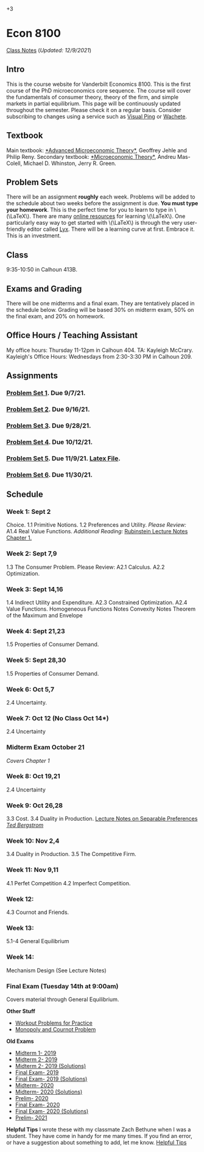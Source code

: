 +3

# Econ 8100

[Class Notes](../files/8100/8100notes.pdf) (*Updated: 12/9/2021*)

## Intro

This is the course website for Vanderbilt Economics 8100. This is the first course of the PhD microeconomics core sequence. The course will cover the fundamentals of consumer theory, theory of the firm, and simple markets in partial equilibrium. This page will be continuously updated throughout the semester. Please check it on a regular basis. Consider subscribing to changes using a service such as [Visual Ping](visualping.io) or [Wachete](wachete.com).

## Textbook

Main textbook: [\*Advanced Microeconomic Theory\*](https://www.amazon.com/Advanced-Microeconomic-Theory-Geoffrey-Jehle/dp/0273731912), Geoffrey Jehle and Philip Reny. Secondary textbook: [\*Microeconomic Theory\*](https://www.amazon.com/Microeconomic-Theory-Andreu-Mas-Colell/dp/0195073401), Andreu Mas-Colell, Michael D. Whinston, Jerry R. Green.

## Problem Sets

There will be an assignment **roughly** each week. Problems will be added to the schedule about two weeks before the assignment is due. **You must type your homework**. This is the perfect time for you to learn to type in \\(\LaTeX\\). There are many [online resources](https://learnxinyminutes.com/docs/latex/) for learning \\(\LaTeX\\). One particularly easy way to get started with \\(\LaTeX\\) is through the very user-friendly editor called [Lyx](lyx.org). There will be a learning curve at first. Embrace it. This is an investment.

## Class

9:35-10:50 in Calhoun 413B.

## Exams and Grading

There will be one midterms and a final exam. They are tentatively placed in the schedule below. Grading will be based 30% on midterm exam, 50% on the final exam, and 20% on homework.

## Office Hours / Teaching Assistant

My office hours: Thursday 11-12pm in Calhoun 404. TA: Kayleigh McCrary. Kayleigh's Office Hours: Wednesdays from 2:30-3:30 PM in Calhoun 209.


## Assignments

### [Problem Set 1](../files/8100/ps1.pdf). Due 9/7/21.
### [Problem Set 2](../files/8100/ps2.pdf). Due 9/16/21.
### [Problem Set 3](../files/8100/ps3.pdf). Due 9/28/21.
### [Problem Set 4](../files/8100/ps4.pdf). Due 10/12/21.
### [Problem Set 5](../files/8100/ps5.pdf). Due 11/9/21. [Latex File](../files/8100/ps5.tex).
### [Problem Set 6](../files/8100/ps6.pdf). Due 11/30/21.


## Schedule

### Week 1: Sept 2

Choice. 1.1 Primitive Notions. 1.2 Preferences and Utility.
*Please Review:*
A1.4 Real Value Functions.
*Additional Reading:*
[Rubinstein Lecture Notes Chapter 1.](https://arielrubinstein.org/gt/arielDocs/)

### Week 2: Sept 7,9

1.3 The Consumer Problem.
Please Review:
A2.1 Calculus.
A2.2 Optimization.

### Week 3: Sept 14,16

1.4 Indirect Utility and Expenditure. A2.3 Constrained Optimization.
A2.4 Value Functions. Homogeneous Functions Notes Convexity Notes Theorem of the Maximum and Envelope

### Week 4: Sept 21,23

1.5 Properties of Consumer Demand.

### Week 5: Sept 28,30

1.5 Properties of Consumer Demand.

### Week 6: Oct 5,7

2.4 Uncertainty.

### Week 7:  Oct 12 (No Class Oct 14*)

2.4 Uncertainty

### **Midterm Exam October 21**
*Covers Chapter 1*

### Week 8: Oct 19,21

2.4 Uncertainty

### Week 9: Oct 26,28

3.3 Cost. 3.4 Duality in Production.
[Lecture Notes on Separable Preferences *Ted Bergstrom*](https://www.econ.ucsb.edu/~tedb/Courses/GraduateTheoryUCSB/separabilitynotes.pdf)

### Week 10: Nov 2,4

3.4 Duality in Production. 3.5 The Competitive Firm.

### Week 11: Nov 9,11

4.1 Perfet Competition 4.2 Imperfect Competition.

### Week 12:

4.3 Cournot and Friends.

### Week 13:

5.1-4 General Equilibrium

### Week 14:

Mechanism Design (See Lecture Notes)


### Final Exam (Tuesday 14th at 9:00am)

Covers material through General Equilibrium.


**Other Stuff**

-   [Workout Problems for Practice](https://econ.ucsb.edu/~tedb/Courses/GraduateTheoryUCSB/workouts.pdf)
-   [Monopoly and Cournot Problem](../static/files/8100/Monopoly_Cournot_Problem.pdf)

**Old Exams**

-   [Midterm 1- 2019](../files/8100/exams/Midterm1_2019.pdf)
-   [Midterm 2- 2019](../files/8100/exams/Midterm2_2019.pdf)
-   [Midterm 2- 2019 (Solutions)](../files/8100/exams/Midterm2_2019.pdf)
-   [Final Exam- 2019](../files/8100/exams/Final_2019.pdf)
-   [Final Exam- 2019 (Solutions)](../files/8100/exams/Final_2019_Solutions.pdf)
-   [Midterm- 2020](../files/8100/exams/Midterm_2020.pdf)
-   [Midterm- 2020 (Solutions)](../files/8100/exams/Midterm_2020_Solutions.pdf)
-   [Prelim- 2020](../files/8100/Prelim_2020.pdf)
-   [Final Exam- 2020](../files/8100/exams/Final_2020.pdf)
-   [Final Exam- 2020 (Solutions)](../files/8100/exams/Final_2020_Solutions.pdf)
-   [Prelim- 2021](../files/8100/Prelim_2021.pdf)

**Helpful Tips** I wrote these with my classmate Zach Bethune when I was a student. They have come in handy for me many times. If you find an error, or have a suggestion about something to add, let me know. [Helpful Tips](../files/8100/HelpfulTips.pdf)
